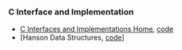 ### C Interface and Implementation
* [C Interfaces and Implementations Home](https://drh.github.io/cii/index.html), [code](https://github.com/drh/cii)
* [Hanson Data Structures, [code](https://github.com/rachelBonanno/HansonDataStructures)]
